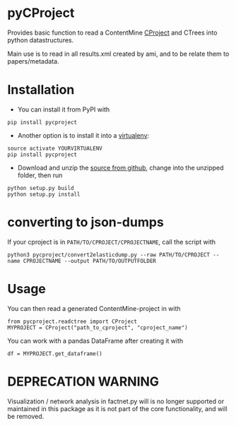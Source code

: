 # pyCProject
Provides basic function to read a ContentMine [CProject](https://github.com/ContentMine/workshop-resources/blob/master/software-tutorials/cproject/README.md) and CTrees into python datastructures.

Main use is to read in all results.xml created by ami, and to be relate them to papers/metadata.


# Installation

* You can install it from PyPI with

```
pip install pycproject
```

* Another option is to install it into a [virtualenv](http://docs.python-guide.org/en/latest/dev/virtualenvs/):

```
source activate YOURVIRTUALENV
pip install pycproject
```

* Download and unzip the [source from github](https://github.com/ContentMine/pyCProject/archive/master.zip), change into the unzipped folder, then run

```
python setup.py build
python setup.py install
```

# converting to json-dumps

If your cproject is in `PATH/TO/CPROJECT/CPROJECTNAME`, call the script with
```
python3 pycproject/convert2elasticdump.py --raw PATH/TO/CPROJECT --name CPROJECTNAME --output PATH/TO/OUTPUTFOLDER
```

# Usage

You can then read a generated ContentMine-project in with

```
from pycproject.readctree import CProject
MYPROJECT = CProject("path_to_cproject", "cproject_name")
```

You can work with a pandas DataFrame after creating it with
```
df = MYPROJECT.get_dataframe()
```

# DEPRECATION WARNING

Visualization / network analysis in factnet.py will is no longer supported or maintained in this package as it is not part of the core functionality, and will be removed.
